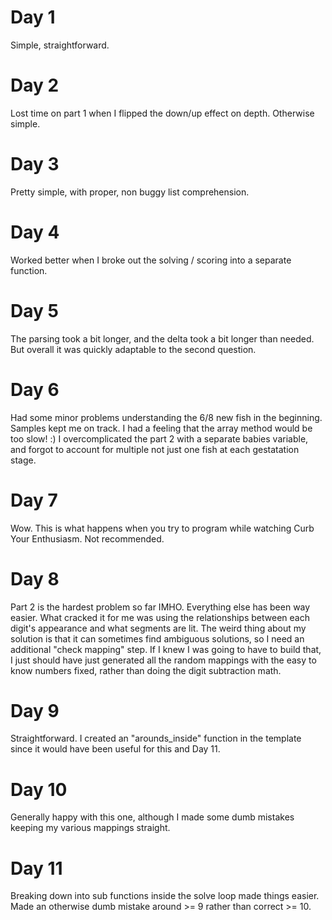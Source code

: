 # Day 1

Simple, straightforward.

# Day 2

Lost time on part 1 when I flipped the down/up effect on depth. Otherwise simple.

# Day 3

Pretty simple, with proper, non buggy list comprehension.

# Day 4

Worked better when I broke out the solving / scoring into a separate function.

# Day 5

The parsing took a bit longer, and the delta took a bit longer than needed. But overall it was quickly adaptable to the second question.

# Day 6

Had some minor problems understanding the 6/8 new fish in the beginning. Samples kept me on track. I had a feeling that the array method would be too slow! :) I overcomplicated the part 2 with a separate babies variable, and forgot to account for multiple not just one fish at each gestatation stage.

# Day 7

Wow. This is what happens when you try to program while watching Curb Your Enthusiasm. Not recommended.

# Day 8

Part 2 is the hardest problem so far IMHO. Everything else has been way easier. What cracked it for me was using the relationships between each digit's appearance and what segments are lit.
The weird thing about my solution is that it can sometimes find ambiguous solutions, so I need an additional "check mapping" step. If I knew I was going to have to build that, I just should have just generated all the random mappings with the easy to know numbers fixed, rather than doing the digit subtraction math.

# Day 9

Straightforward. I created an "arounds_inside" function in the template since it would have been useful for this and Day 11.

# Day 10

Generally happy with this one, although I made some dumb mistakes keeping my various mappings straight.

# Day 11

Breaking down into sub functions inside the solve loop made things easier. Made an otherwise dumb mistake around >= 9 rather than correct >= 10.
